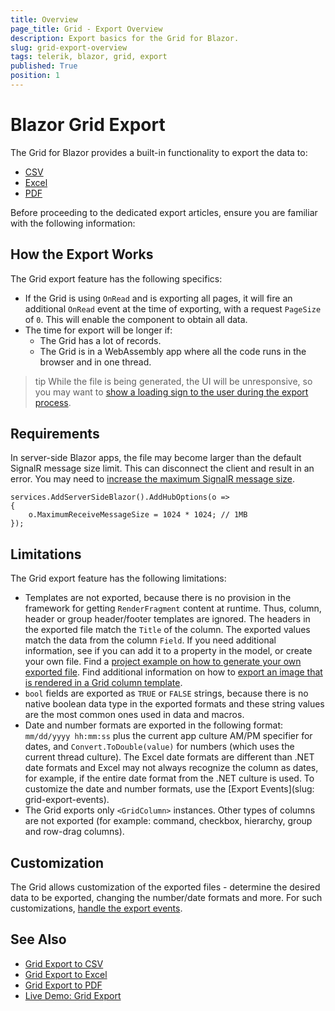 ```yaml
---
title: Overview
page_title: Grid - Export Overview
description: Export basics for the Grid for Blazor.
slug: grid-export-overview
tags: telerik, blazor, grid, export
published: True
position: 1
---
```


# Blazor Grid Export

The Grid for Blazor provides a built-in functionality to export the data to:
* [CSV](slug:grid-export-csv)
* [Excel](slug:grid-export-excel)
* [PDF](slug:grid-export-pdf)

Before proceeding to the dedicated export articles, ensure you are familiar with the following information:

## How the Export Works

The Grid export feature has the following specifics:

* If the Grid is using `OnRead` and is exporting all pages, it will fire an additional `OnRead` event at the time of exporting, with a request `PageSize` of `0`. This will enable the component to obtain all data.
* The time for export will be longer if:
    * The Grid has a lot of records.
    * The Grid is in a WebAssembly app where all the code runs in the browser and in one thread.

>tip While the file is being generated, the UI will be unresponsive, so you may want to [show a loading sign to the user during the export process](slug:grid-kb-show-loader-while-exporting).

## Requirements

In server-side Blazor apps, the file may become larger than the default SignalR message size limit. This can disconnect the client and result in an error. You may need to [increase the maximum SignalR message size](slug:common-kb-increase-signalr-max-message-size).

````C#.skip-repl
services.AddServerSideBlazor().AddHubOptions(o =>
{
    o.MaximumReceiveMessageSize = 1024 * 1024; // 1MB
});
````

## Limitations

The Grid export feature has the following limitations:

* Templates are not exported, because there is no provision in the framework for getting `RenderFragment` content at runtime. Thus, column, header or group header/footer templates are ignored. The headers in the exported file match the `Title` of the column. The exported values match the data from the column `Field`. If you need additional information, see if you can add it to a property in the model, or create your own file. Find a [project example on how to generate your own exported file](https://feedback.telerik.com/blazor/1485764-customize-the-Pdf-file-before-it-gets-to-the-client). Find additional information on how to [export an image that is rendered in a Grid column template](slug:grid-export-image-column-excel).
* `bool` fields are exported as `TRUE` or `FALSE` strings, because there is no native boolean data type in the exported formats and these string values are the most common ones used in data and macros.
* Date and number formats are exported in the following format: `mm/dd/yyyy hh:mm:ss` plus the current app culture AM/PM specifier for dates, and `Convert.ToDouble(value)` for numbers (which uses the current thread culture). The Excel date formats are different than .NET date formats and Excel may not always recognize the column as dates, for example, if the entire date format from the .NET culture is used. To customize the date and number formats, use the [Export Events](slug: grid-export-events).
* The Grid exports only `<GridColumn>` instances. Other types of columns are not exported (for example: command, checkbox, hierarchy, group and row-drag columns).

## Customization

The Grid allows customization of the exported files - determine the desired data to be exported, changing the number/date formats and more. For such customizations, [handle the export events](slug:grid-export-events).

## See Also

* [Grid Export to CSV](slug:grid-export-csv)
* [Grid Export to Excel](slug:grid-export-excel)
* [Grid Export to PDF](slug:grid-export-pdf)
* [Live Demo: Grid Export](https://demos.telerik.com/blazor-ui/grid/export)

